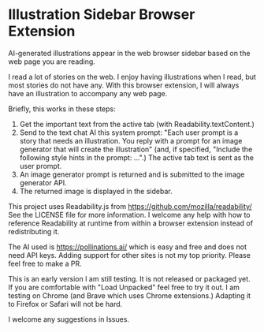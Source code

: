 # Illustration Sidebar Browser Extension
AI-generated illustrations appear in the web browser sidebar based on the web page you are reading.

I read a lot of stories on the web.
I enjoy having illustrations when I read, but most stories do not have any.
With this browser extension, I will always have an illustration to accompany any web page.

Briefly, this works in these steps:
1. Get the important text from the active tab (with Readability.textContent.)
2. Send to the text chat AI this system prompt:
   "Each user prompt is a story that needs an illustration. You reply with a prompt for an image generator that will create the illustration"
   (and, if specified, "Include the following style hints in the prompt: ...".)
   The active tab text is sent as the user prompt.
3. An image generator prompt is returned and is submitted to the image generator API.
4. The returned image is displayed in the sidebar.

This project uses Readability.js from https://github.com/mozilla/readability/
See the LICENSE file for more information.
I welcome any help with how to reference Readability at runtime from within a browser extension instead of redistributing it.

The AI used is https://pollinations.ai/ which is easy and free and does not need API keys.
Adding support for other sites is not my top priority. Please feel free to make a PR.

This is an early version I am still testing. It is not released or packaged yet.
If you are comfortable with "Load Unpacked" feel free to try it out.
I am testing on Chrome (and Brave which uses Chrome extensions.) Adapting it to Firefox or Safari will not be hard.

I welcome any suggestions in Issues.
